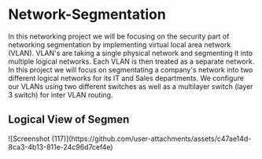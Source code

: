 # Network-Segmentation
In this networking project we will be focusing on the security part of networking segmentation by implementing virtual local area network (VLAN). VLAN's are taking a single physical network and segmenting it into multiple logical networks. Each VLAN is then treated as a separate network. In this project we will focus on segmentating a company's network into  two different logical networks for its IT and Sales departments. We configure our VLANs using two different switches as well as a multilayer switch (layer 3 switch) for inter VLAN routing. 

<h2>Logical View of Segmen</h2>
![Screenshot (117)](https://github.com/user-attachments/assets/c47ae14d-8ca3-4b13-811e-24c96d7cef4e)
